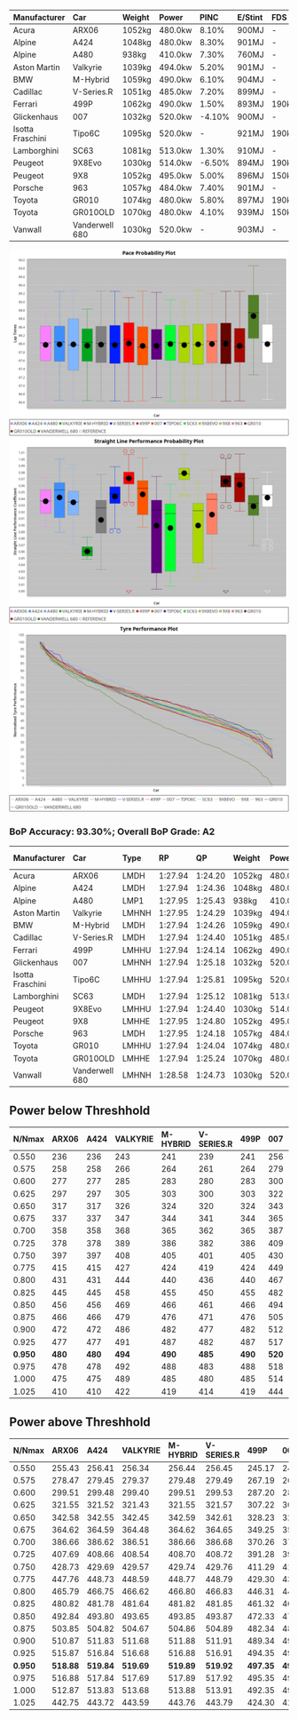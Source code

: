 | Manufacturer     | Car            | Weight | Power   | PINC    | E/Stint | FDS     |
|:-|:-|:-|:-|:-|:-|:-|
| Acura            | ARX06          | 1052kg | 480.0kw | 8.10%   | 900MJ   |    -    |
| Alpine           | A424           | 1048kg | 480.0kw | 8.30%   | 901MJ   |    -    |
| Alpine           | A480           | 938kg  | 410.0kw | 7.30%   | 760MJ   |    -    |
| Aston Martin     | Valkyrie       | 1039kg | 494.0kw | 5.20%   | 901MJ   |    -    |
| BMW              | M-Hybrid       | 1059kg | 490.0kw | 6.10%   | 904MJ   |    -    |
| Cadillac         | V-Series.R     | 1051kg | 485.0kw | 7.20%   | 899MJ   |    -    |
| Ferrari          | 499P           | 1062kg | 490.0kw | 1.50%   | 893MJ   | 190kph  |
| Glickenhaus      | 007            | 1032kg | 520.0kw | -4.10%  | 900MJ   |    -    |
| Isotta Fraschini | Tipo6C         | 1095kg | 520.0kw |    -    | 921MJ   | 190kph  |
| Lamborghini      | SC63           | 1081kg | 513.0kw | 1.30%   | 910MJ   |    -    |
| Peugeot          | 9X8Evo         | 1030kg | 514.0kw | -6.50%  | 894MJ   | 190kph  |
| Peugeot          | 9X8            | 1052kg | 495.0kw | 5.00%   | 896MJ   | 150kph  |
| Porsche          | 963            | 1057kg | 484.0kw | 7.40%   | 901MJ   |    -    |
| Toyota           | GR010          | 1074kg | 480.0kw | 5.80%   | 897MJ   | 190kph  |
| Toyota           | GR010OLD       | 1070kg | 480.0kw | 4.10%   | 939MJ   | 150kph  |
| Vanwall          | Vanderwell 680 | 1030kg | 520.0kw |    -    | 903MJ   |    -    |

![PACECHART](./IMG/AUTO.png)
![STRAIGHTLINEPERFORMANCECHART](./IMG/AUTO_sp.png)
![TYREPERFORMANCECHART](./IMG/AUTO_tw.png)

### BoP Accuracy: 93.30%; Overall BoP Grade: A2
| Manufacturer     | Car            | Type  | RP      | QP      | Weight | Power¹  | Threshhold | PINC    | Power²   | E/Stint | AVG Vmax  | FDS     | RDLC | L/Stint | BOP-Grade | Model Accuracy | Model Points | Match%  | SimDiff |
|:-|:-|:-|:-|:-|:-|:-|:-|:-|:-|:-|:-|:-|:-|:-|:-|:-|:-|:-|:-|
| Acura            | ARX06          | LMDH  | 1:27.94 | 1:24.20 | 1052kg | 480.0kw | 250.0kph   | 8.10%   | 518.90kw |  900MJ  | 272.14kph |    -    | 1.02 | 43      | -B1       | 100.00%        | 996          | 88.30%  | #       |
| Alpine           | A424           | LMDH  | 1:27.94 | 1:24.36 | 1048kg | 480.0kw | 250.0kph   | 8.30%   | 519.80kw |  901MJ  | 273.23kph |    -    | 1.02 | 43      | ~A1       | 99.58%         | 1429         | 100.00% | #       |
| Alpine           | A480           | LMP1  | 1:27.95 | 1:25.43 |  938kg | 410.0kw | 250.0kph   | 7.30%   | 439.90kw |  760MJ  | 271.16kph |    -    | 0.99 | 40      | ~A1       | 94.94%         | 1689         | 100.00% | #       |
| Aston Martin     | Valkyrie       | LMHNH | 1:27.95 | 1:24.29 | 1039kg | 494.0kw | 250.0kph   | 5.20%   | 519.70kw |  901MJ  | 261.79kph |    -    | 1.05 | 43      | +C2       | 100.00%        | 247          | 73.89%  | #       |
| BMW              | M-Hybrid       | LMDH  | 1:27.94 | 1:24.26 | 1059kg | 490.0kw | 250.0kph   | 6.10%   | 519.90kw |  904MJ  | 267.96kph |    -    | 1.02 | 43      | ~A1       | 99.97%         | 2912         | 100.00% | #       |
| Cadillac         | V-Series.R     | LMDH  | 1:27.94 | 1:24.40 | 1051kg | 485.0kw | 250.0kph   | 7.20%   | 519.90kw |  899MJ  | 271.94kph |    -    | 1.02 | 43      | ~A1       | 99.49%         | 5225         | 99.36%  | #       |
| Ferrari          | 499P           | LMHHU | 1:27.94 | 1:24.14 | 1062kg | 490.0kw | 250.0kph   | 1.50%   | 497.40kw |  893MJ  | 274.19kph | 190kph  | 1.03 | 43      | ~A1       | 100.00%        | 5378         | 95.90%  | #       |
| Glickenhaus      | 007            | LMHNH | 1:27.94 | 1:25.18 | 1032kg | 520.0kw | 250.0kph   | -4.10%  | 498.70kw |  900MJ  | 273.99kph |    -    | 0.96 | 43      | ~A1       | 93.90%         | 2170         | 100.00% | #       |
| Isotta Fraschini | Tipo6C         | LMHHU | 1:27.94 | 1:25.81 | 1095kg | 520.0kw | 250.0kph   |    -    | 520.00kw |  921MJ  | 265.72kph | 190kph  | 1.03 | 43      | +B2       | 100.00%        | 132          | 84.66%  | #       |
| Lamborghini      | SC63           | LMDH  | 1:27.94 | 1:25.12 | 1081kg | 513.0kw | 250.0kph   | 1.30%   | 519.70kw |  910MJ  | 265.63kph |    -    | 1.03 | 43      | -A2       | 100.00%        | 784          | 94.07%  | #       |
| Peugeot          | 9X8Evo         | LMHHU | 1:27.94 | 1:24.40 | 1030kg | 514.0kw | 250.0kph   | -6.50%  | 480.60kw |  894MJ  | 276.80kph | 190kph  | 1.03 | 43      | -A2       | 100.00%        | 1459         | 92.16%  | #       |
| Peugeot          | 9X8            | LMHHE | 1:27.95 | 1:24.80 | 1052kg | 495.0kw | 250.0kph   | 5.00%   | 519.80kw |  896MJ  | 267.14kph | 150kph  | 1.03 | 43      | ~A1       | 99.18%         | 4817         | 100.00% | #       |
| Porsche          | 963            | LMDH  | 1:27.95 | 1:24.18 | 1057kg | 484.0kw | 250.0kph   | 7.40%   | 519.80kw |  901MJ  | 269.11kph |    -    | 1.02 | 43      | ~A1       | 99.92%         | 14207        | 98.90%  | #       |
| Toyota           | GR010          | LMHHU | 1:27.94 | 1:24.04 | 1074kg | 480.0kw | 250.0kph   | 5.80%   | 507.80kw |  897MJ  | 272.77kph | 190kph  | 1.02 | 43      | ~A1       | 99.86%         | 4280         | 100.00% | #       |
| Toyota           | GR010OLD       | LMHHE | 1:27.94 | 1:25.24 | 1070kg | 480.0kw | 250.0kph   | 4.10%   | 499.70kw |  939MJ  | 273.45kph | 150kph  | 1.03 | 43      | +B1       | 99.46%         | 925          | 88.72%  | #       |
| Vanwall          | Vanderwell 680 | LMHNH | 1:28.58 | 1:24.73 | 1030kg | 520.0kw | 0.0kph     |    -    | 520.00kw |  903MJ  | 272.98kph |    -    | 1.02 | 43      | +C1       | 95.82%         | 642          | 76.82%  | #       |

## Power below Threshhold
| N/Nmax    | ARX06   | A424    | VALKYRIE | M-HYBRID | V-SERIES.R | 499P    | 007     | TIPO6C  | SC63    | 9X8EVO  | 9X8     | 963     | GR010   | GR010OLD | VANDERWELL 680 | ​     | RPM      | A480       |
|:-|:-|:-|:-|:-|:-|:-|:-|:-|:-|:-|:-|:-|:-|:-|:-|:-|:-|:-|
|  0.550    |  236    |  236    |  243     |  241     |  239       |  241    |  256    |  256    |  253    |  253    |  244    |  238    |  236    |  236     |  256           |  ​    |   --     |  0.00      |
|  0.575    |  258    |  258    |  266     |  264     |  261       |  264    |  279    |  279    |  276    |  276    |  266    |  260    |  258    |  258     |  279           |  ​    |   --     |  0.00      |
|  0.600    |  277    |  277    |  285     |  283     |  280       |  283    |  300    |  300    |  296    |  297    |  286    |  279    |  277    |  277     |  300           |  ​    |   --     |  0.00      |
|  0.625    |  297    |  297    |  305     |  303     |  300       |  303    |  322    |  322    |  317    |  318    |  306    |  299    |  297    |  297     |  322           |  ​    |   --     |  0.00      |
|  0.650    |  317    |  317    |  326     |  324     |  320       |  324    |  343    |  343    |  338    |  339    |  327    |  320    |  317    |  317     |  343           |  ​    |   --     |  0.00      |
|  0.675    |  337    |  337    |  347     |  344     |  341       |  344    |  365    |  365    |  360    |  361    |  348    |  340    |  337    |  337     |  365           |  ​    |   --     |  0.00      |
|  0.700    |  358    |  358    |  368     |  365     |  362       |  365    |  387    |  387    |  382    |  383    |  369    |  361    |  358    |  358     |  387           |  ​    |   --     |  0.00      |
|  0.725    |  378    |  378    |  389     |  386     |  382       |  386    |  409    |  409    |  403    |  404    |  389    |  381    |  378    |  378     |  409           |  ​    |   --     |  0.00      |
|  0.750    |  397    |  397    |  408     |  405     |  401       |  405    |  430    |  430    |  424    |  425    |  409    |  400    |  397    |  397     |  430           |  ​    |   --     |  0.00      |
|  0.775    |  415    |  415    |  427     |  424     |  419       |  424    |  449    |  449    |  443    |  444    |  428    |  418    |  415    |  415     |  449           |  ​    |  5000    |  250.10    |
|  0.800    |  431    |  431    |  444     |  440     |  436       |  440    |  467    |  467    |  461    |  462    |  445    |  435    |  431    |  431     |  467           |  ​    |  5500    |  296.12    |
|  0.825    |  445    |  445    |  458     |  455     |  450       |  455    |  482    |  482    |  476    |  477    |  459    |  449    |  445    |  445     |  482           |  ​    |  6000    |  330.13    |
|  0.850    |  456    |  456    |  469     |  466     |  461       |  466    |  494    |  494    |  487    |  488    |  470    |  460    |  456    |  456     |  494           |  ​    |  6500    |  373.15    |
|  0.875    |  466    |  466    |  479     |  476     |  471       |  476    |  505    |  505    |  498    |  499    |  480    |  470    |  466    |  466     |  505           |  ​    |  7000    |  417.17    |
|  0.900    |  472    |  472    |  486     |  482     |  477       |  482    |  512    |  512    |  505    |  506    |  487    |  476    |  472    |  472     |  512           |  ​    |  7500    |  427.17    |
|  0.925    |  477    |  477    |  491     |  487     |  482       |  487    |  517    |  517    |  510    |  511    |  492    |  481    |  477    |  477     |  517           |  ​    |  8000    |  423.17    |
| **0.950** | **480** | **480** | **494**  | **490**  | **485**    | **490** | **520** | **520** | **513** | **514** | **495** | **484** | **480** | **480**  | **520**        | **​** | **8500** | **426.17** |
|  0.975    |  478    |  478    |  492     |  488     |  483       |  488    |  518    |  518    |  511    |  512    |  493    |  482    |  478    |  478     |  518           |  ​    |  9000    |  213.08    |
|  1.000    |  475    |  475    |  489     |  485     |  480       |  485    |  514    |  514    |  507    |  508    |  490    |  479    |  475    |  475     |  514           |  ​    |   --     |  0.00      |
|  1.025    |  410    |  410    |  422     |  419     |  414       |  419    |  444    |  444    |  438    |  439    |  423    |  413    |  410    |  410     |  444           |  ​    |   --     |  0.00      |

## Power above Threshhold
| N/Nmax    | ARX06      | A424       | VALKYRIE   | M-HYBRID   | V-SERIES.R | 499P       | 007        | TIPO6C  | SC63       | 9X8EVO     | 9X8        | 963        | GR010      | GR010OLD   | VANDERWELL 680 | ​     | RPM      | A480       |
|:-|:-|:-|:-|:-|:-|:-|:-|:-|:-|:-|:-|:-|:-|:-|:-|:-|:-|:-|
|  0.550    |  255.43    |  256.41    |  256.34    |  256.44    |  256.45    |  245.17    |  245.33    |  256    |  256.33    |  236.29    |  256.37    |  256.40    |  250.41    |  246.34    |  256           |  ​    |   --     |  0.00      |
|  0.575    |  278.47    |  279.45    |  279.37    |  279.48    |  279.49    |  267.19    |  268.37    |  279    |  279.36    |  258.32    |  279.40    |  279.44    |  273.45    |  268.37    |  279           |  ​    |   --     |  0.00      |
|  0.600    |  299.51    |  299.48    |  299.40    |  299.51    |  299.53    |  287.20    |  288.39    |  300    |  299.39    |  277.34    |  299.43    |  299.47    |  293.49    |  288.39    |  300           |  ​    |   --     |  0.00      |
|  0.625    |  321.55    |  321.52    |  321.43    |  321.55    |  321.57    |  307.22    |  308.42    |  322    |  321.41    |  297.37    |  321.46    |  321.50    |  314.52    |  308.42    |  322           |  ​    |   --     |  0.00      |
|  0.650    |  342.58    |  342.55    |  342.45    |  342.59    |  342.61    |  328.23    |  329.45    |  343    |  342.44    |  317.39    |  342.49    |  342.54    |  335.56    |  329.45    |  343           |  ​    |   --     |  0.00      |
|  0.675    |  364.62    |  364.59    |  364.48    |  364.62    |  364.65    |  349.25    |  350.48    |  365    |  364.47    |  337.41    |  364.53    |  364.57    |  356.59    |  350.48    |  365           |  ​    |   --     |  0.00      |
|  0.700    |  386.66    |  386.62    |  386.51    |  386.66    |  386.68    |  370.26    |  371.51    |  387    |  386.50    |  358.44    |  386.56    |  386.61    |  377.62    |  371.51    |  387           |  ​    |   --     |  0.00      |
|  0.725    |  407.69    |  408.66    |  408.54    |  408.70    |  408.72    |  391.28    |  392.54    |  409    |  408.53    |  378.46    |  408.59    |  408.64    |  399.66    |  392.53    |  409           |  ​    |   --     |  0.00      |
|  0.750    |  428.73    |  429.69    |  429.57    |  429.74    |  429.76    |  411.29    |  411.56    |  430    |  429.55    |  397.49    |  429.62    |  429.67    |  419.69    |  412.56    |  430           |  ​    |   --     |  0.00      |
|  0.775    |  447.76    |  448.73    |  448.59    |  448.77    |  448.79    |  429.30    |  430.59    |  449    |  448.58    |  415.51    |  448.65    |  448.70    |  438.73    |  431.59    |  449           |  ​    |  5000    |  250.10    |
|  0.800    |  465.79    |  466.75    |  466.62    |  466.80    |  466.83    |  446.31    |  447.61    |  467    |  466.60    |  431.53    |  466.67    |  466.73    |  455.75    |  448.61    |  467           |  ​    |  5500    |  296.12    |
|  0.825    |  480.82    |  481.78    |  481.64    |  481.82    |  481.85    |  461.32    |  462.63    |  482    |  481.62    |  445.55    |  481.70    |  481.76    |  470.78    |  463.63    |  482           |  ​    |  6000    |  330.13    |
|  0.850    |  492.84    |  493.80    |  493.65    |  493.85    |  493.87    |  472.33    |  473.65    |  494    |  493.64    |  456.56    |  493.71    |  493.78    |  482.80    |  474.65    |  494           |  ​    |  6500    |  373.15    |
|  0.875    |  503.85    |  504.82    |  504.67    |  504.86    |  504.89    |  482.34    |  483.66    |  505    |  504.65    |  466.57    |  504.73    |  504.79    |  492.82    |  484.66    |  505           |  ​    |  7000    |  417.17    |
|  0.900    |  510.87    |  511.83    |  511.68    |  511.88    |  511.91    |  489.34    |  490.67    |  512    |  511.66    |  472.58    |  511.74    |  511.80    |  499.83    |  491.67    |  512           |  ​    |  7500    |  427.17    |
|  0.925    |  515.87    |  516.84    |  516.68    |  516.88    |  516.91    |  494.35    |  495.68    |  517    |  516.67    |  477.59    |  516.75    |  516.81    |  504.84    |  496.68    |  517           |  ​    |  8000    |  423.17    |
| **0.950** | **518.88** | **519.84** | **519.69** | **519.89** | **519.92** | **497.35** | **498.68** | **520** | **519.67** | **480.59** | **519.75** | **519.82** | **507.84** | **499.68** | **520**        | **​** | **8500** | **426.17** |
|  0.975    |  516.88    |  517.84    |  517.69    |  517.89    |  517.92    |  495.35    |  496.68    |  518    |  517.67    |  478.59    |  517.75    |  517.81    |  505.84    |  497.68    |  518           |  ​    |  9000    |  213.08    |
|  1.000    |  512.87    |  513.83    |  513.68    |  513.88    |  513.91    |  492.35    |  493.67    |  514    |  513.66    |  475.58    |  513.74    |  513.81    |  502.83    |  494.67    |  514           |  ​    |   --     |  0.00      |
|  1.025    |  442.75    |  443.72    |  443.59    |  443.76    |  443.79    |  424.30    |  425.58    |  444    |  443.57    |  410.50    |  443.64    |  443.70    |  433.72    |  426.58    |  444           |  ​    |   --     |  0.00      |
